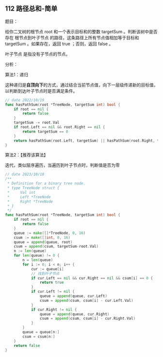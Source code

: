 ## 112 路径总和-简单

题目：

给你二叉树的根节点 root 和一个表示目标和的整数 targetSum 。判断该树中是否存在 根节点到叶子节点 的路径，这条路径上所有节点值相加等于目标和 targetSum 。如果存在，返回 true ；否则，返回 false 。

叶子节点 是指没有子节点的节点。





分析：

算法1：递归

这种递归是**自顶向下**的方式，通过结合当前节点值，向下一层级传递新的目标值，以判断到达叶子节点时是否满足条件。

```go
// date 2022/10/19
func hasPathSum(root *TreeNode, targetSum int) bool {
    if root == nil {
        return false
    }
    targetSum -= root.Val
    if root.Left == nil && root.Right == nil {
        return targetSum == 0
    }
    return hasPathSum(root.Left, targetSum) || hasPathSum(root.Right, targetSum)
}
```



算法2：【推荐该算法】

迭代，类似层序遍历，当遍历到叶子节点时，判断值是否为零

```go
// date 2023/10/18
/**
 * Definition for a binary tree node.
 * type TreeNode struct {
 *     Val int
 *     Left *TreeNode
 *     Right *TreeNode
 * }
 */
func hasPathSum(root *TreeNode, targetSum int) bool {
    if root == nil {
        return false
    }
    queue := make([]*TreeNode, 0, 16)
    csum := make([]int, 0, 16)
    queue = append(queue, root)
    csum = append(csum, targetSum-root.Val)
    n := len(queue)
    for len(queue) != 0 {
        n = len(queue)
        for i := 0; i < n; i++ {
            cur := queue[i]
            // 找到叶子节点
            if cur.Left == nil && cur.Right == nil && csum[i] == 0 {
                return true
            }
            if cur.Left != nil {
                queue = append(queue, cur.Left)
                csum = append(csum, csum[i] - cur.Left.Val)
            }
            if cur.Right != nil {
                queue = append(queue, cur.Right)
                csum = append(csum, csum[i] - cur.Right.Val)
            }
        }
        queue = queue[n:]
        csum = csum[n:]
    }
    return false
}
```

